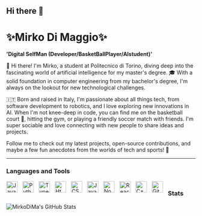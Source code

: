 ## Hi there 👋

# ✨Mirko Di Maggio✨

**'Digital SelfMan (Developer/BasketBallPlayer/AIstudent)'**

👋 Hi there! I'm Mirko, a student at Politecnico di Torino, diving deep into the fascinating world of artificial intelligence for my master's degree. 🎓 With a solid foundation in computer engineering from my bachelor's degree, I'm always on the lookout for new technological challenges.

🇮🇹 Born and raised in Italy, I'm passionate about all things tech, from software development to robotics, and I love exploring new innovations in AI. When I'm not knee-deep in code, you can find me on the basketball court 🏀, hitting the gym, or playing a friendly soccer match with friends. I'm super sociable and love connecting with new people to share ideas and projects.

Follow me to check out my latest projects, open-source contributions, and maybe a few fun anecdotes from the worlds of tech and sports! 🚀

---

### Languages and Tools
<img align="left" alt="Java" width="30px" style="padding-right: 10px;" src="https://cdn.jsdelivr.net/gh/devicons/devicon/icons/java/java-original.svg"/>
<img align="left" alt="Python" width="30px" style="padding-right: 10px;" src="https://cdn.jsdelivr.net/gh/devicons/devicon/icons/python/python-plain.svg"/>
<img align="left" alt="TypeScript" width="30px" style="padding-right: 10px;" src="https://cdn.jsdelivr.net/gh/devicons/devicon/icons/typescript/typescript-plain.svg"/>
<img align="left" alt="Html" width="30px" style="padding-right: 10px;" src="https://cdn.jsdelivr.net/gh/devicons/devicon/icons/html5/html5-plain.svg"/>
<img align="left" alt="CSS" width="30px" style="padding-right: 10px;" src="https://cdn.jsdelivr.net/gh/devicons/devicon/icons/css3/css3-plain.svg"/>
<img align="left" alt="JavaScript" width="30px" style="padding-right: 10px;" src="https://cdn.jsdelivr.net/gh/devicons/devicon/icons/javascript/javascript-plain.svg"/>
<img align="left" alt="Node" width="30px" style="padding-right: 10px;" src="https://cdn.jsdelivr.net/gh/devicons/devicon/icons/nodejs/nodejs-original.svg"/>
<img align="left" alt="React" width="30px" style="padding-right: 10px;" src="https://cdn.jsdelivr.net/gh/devicons/devicon/icons/react/react-original.svg"/>
<img align="left" alt="C++" width="30px" style="padding-right: 10px;" src="https://cdn.jsdelivr.net/gh/devicons/devicon/icons/cplusplus/cplusplus-line.svg"/>
<img align="left" alt="Git" width="30px" style="padding-right: 10px;" src="https://cdn.jsdelivr.net/gh/devicons/devicon/icons/github/github-original.svg"/>

#

### Stats
![MirkoDiMa's GitHub Stats](https://github-readme-stats.vercel.app/api?username=MirkoDiMa&show_icons=true&theme=gruvbox)

